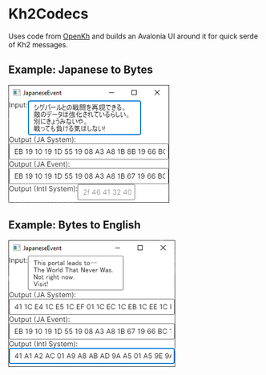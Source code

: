 ﻿# Kh2Codecs

Uses code from [OpenKh](https://github.com/Xeeynamo/OpenKh/tree/8a88fd78beeeba93605b9bbc8f72a84f449b042b/OpenKh.Kh2/Messages)
and builds an Avalonia UI around it for quick serde of Kh2 messages.

## Example: Japanese to Bytes

![Example usage](doc/jp_example.png)

## Example: Bytes to English

![Example usage](doc/en_example.png)

